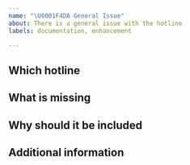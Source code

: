 ```yaml
---
name: "\U0001F4DA General Issue"
about: There is a general issue with the hotline
labels: documentation, enhancement

---
```

<!--
Thanks for pointing us to general issues 🙌 ❤️

Before opening a new issue, please make sure that we do not have any duplicates already open. You can ensure this by searching the issue list for this repository. If there is a duplicate, please close your issue and add a comment to the existing issue instead.
-->

## Which hotline
<!-- Name the hotline which is affected by this issue (app or TAN)? -->

## What is missing
<!-- Outline the information that you would like to see addressed. Please be rather specific (e.g., not only 'I was not listened to properly', but what exactly is missing). -->

## Why should it be included
<!-- Which aspects need to be addressed by the Corona-Warn-App hotline? -->

## Additional information
<!-- If you have additional information about this topic, please let us know. -->
